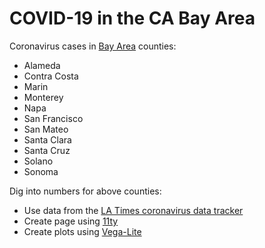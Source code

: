 # COVID-19 in the CA Bay Area

Coronavirus cases in [Bay Area](https://covid19.ca.gov/stay-home-except-for-essential-needs/) counties:
- Alameda
- Contra Costa
- Marin
- Monterey
- Napa
- San Francisco
- San Mateo
- Santa Clara
- Santa Cruz
- Solano
- Sonoma

Dig into numbers for above counties:
- Use data from the [LA Times coronavirus data tracker](https://github.com/datadesk/california-coronavirus-data/blob/master/latimes-county-totals.csv)
- Create page using [11ty](https://www.11ty.dev/)
- Create plots using [Vega-Lite](https://vega.github.io/vega-lite/)
